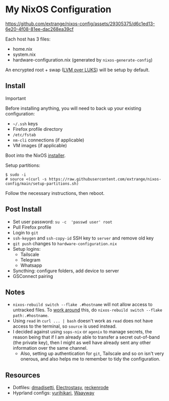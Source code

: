 # My NixOS Configuration

https://github.com/extrange/nixos-config/assets/29305375/d6c1ed13-6e20-4f08-81ee-dac268ea39cf

Each host has 3 files:

- home.nix
- system.nix
- hardware-configuration.nix (generated by `nixos-generate-config`)

An encrypted root + swap ([LVM over LUKS]) will be setup by default.

## Install

> [!IMPORTANT]
> Before installing anything, you will need to back up your existing configuration:
>
> - `~/.ssh` keys
> - Firefox profile directory
> - `/etc/fstab`
> - `nm-cli` connections (if applicable)
> - VM images (if applicable)

Boot into the NixOS [installer].

Setup partitions:

```text
$ sudo -i
# source <(curl -s https://raw.githubusercontent.com/extrange/nixos-config/main/setup-partitions.sh)
```

Follow the necessary instructions, then reboot.

## Post Install

- Set user password: `su -c  'passwd user' root`
- Pull Firefox profile
- Login to `git`
- `ssh-keygen` and `ssh-copy-id` SSH key to `server` and remove old key
- `git push` changes to `hardware-configuration.nix`
- Setup logins:
  - Tailscale
  - Telegram
  - Whatsapp
- Syncthing: configure folders, add device to server
- GSConnect pairing

## Notes

- `nixos-rebuild switch --flake .#hostname` will not allow access to untracked files. To [work around] this, do `nixos-rebuild switch --flake path:.#hostname`.
- Using `read` in `curl ... | bash` doesn't work as `read` does not have access to the terminal, so `source` is used instead.
- I decided against using `sops-nix` or `agenix` to manage secrets, the reason being that if I am already able to transfer a secret out-of-band (the private key), then I might as well have already sent any other information over the same channel.
  - Also, setting up authentication for `git`, Tailscale and so on isn't very onerous, and also helps me to remember to tidy the configuration.

## Resources

- Dotfiles: [dmadisetti], [Electrostasy], [reckenrode]
- Hyprland configs: [yurihikari], [Waayway]

[Waayway]: https://github.com/Waayway/hyprland-waayway
[yurihikari]: https://github.com/yurihikari/garuda-sway-config
[electrostasy]: https://github.com/Electrostasy/dots
[reckenrode]: https://github.com/reckenrode/nixos-configs
[dmadisetti]: https://github.com/dmadisetti/.dots
[work around]: https://discourse.nixos.org/t/dirty-nixos-rebuild-build-flake-issues/30078/2
[LVM over LUKS]: https://wiki.archlinux.org/title/dm-crypt/Encrypting_an_entire_system#LVM_on_LUKS
[installer]: https://channels.nixos.org/nixos-23.11/latest-nixos-minimal-x86_64-linux.iso
